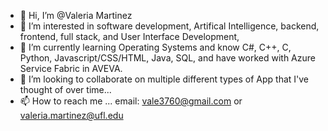 - 👋 Hi, I’m @Valeria Martinez
- 👀 I’m interested in software development, Artifical Intelligence, backend, frontend, full stack, and User Interface Development,
- 🌱 I’m currently learning Operating Systems and know C#, C++, C, Python, Javascript/CSS/HTML, Java, SQL, and have worked with Azure Service Fabric in AVEVA. 
- 💞️ I’m looking to collaborate on multiple different types of App that I've thought of over time...
- 📫 How to reach me ... email: vale3760@gmail.com or valeria.martinez@ufl.edu

<!---
vale3760/vale3760 is a ✨ special ✨ repository because its `README.md` (this file) appears on your GitHub profile.
You can click the Preview link to take a look at your changes.
--->
